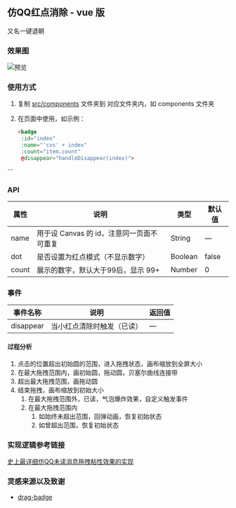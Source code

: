 ## 仿QQ红点消除 - vue 版

又名一键退朝

### 效果图

![预览](https://cdn.staticaly.com/gh/mcattx/imgbed@master/ne3jk-omzgm.4vz6ustwwag0.gif)

### 使用方式

1. 复制 [src/components](https://github.com/flashhu/drag-badge/tree/master/components) 文件夹到 对应文件夹内，如 components 文件夹
2. 在页面中使用，如示例：

   ```html
   <badge
    :id="index"
    :name="'cvs' + index"
    :count="item.count"
    @disappear="handleDisappear(index)">
  </badge>
   ```

### API

| 属性  | 说明                                      | 类型    | 默认值 |
| ----- | ----------------------------------------- | ------- | ------ |
| name  | 用于设 Canvas 的 id，注意同一页面不可重复 | String  | —      |
| dot   | 是否设置为红点模式（不显示数字）          | Boolean | false  |
| count | 展示的数字，默认大于99后，显示 99+        | Number  | 0      |

### 事件

| 事件名称      | 说明                       | 返回值 |
| ------------- | -------------------------- | ------ |
| disappear | 当小红点清除时触发（已读） | —      |


#### 过程分析

1. 点击的位置超出初始圆的范围，进入拖拽状态，画布缩放到全屏大小
2. 在最大拖拽范围内，画初始圆，拖动圆，贝塞尔曲线连接带
3. 超出最大拖拽范围，画拖动圆
4. 结束拖拽，画布缩放到初始大小
   1. 在最大拖拽范围外，已读，气泡爆炸效果，自定义触发事件
   2. 在最大拖拽范围内
      1. 如始终未超出范围，回弹动画，恢复初始状态
      2. 如曾超出范围，恢复初始状态


### 实现逻辑参考链接

[史上最详细仿QQ未读消息拖拽粘性效果的实现](https://www.jianshu.com/p/ed2721286778)

### 灵感来源以及致谢

- [drag-badge](https://github.com/flashhu/drag-badge)

